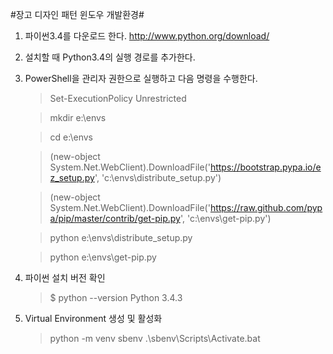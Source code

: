 #장고 디자인 패턴 윈도우 개발환경#
1. 파이썬3.4를 다운로드 한다. http://www.python.org/download/
2. 설치할 때 Python3.4의 실행 경로를 추가한다.
3. PowerShell을 관리자 권한으로 실행하고 다음 명령을 수행한다.

	> Set-ExecutionPolicy Unrestricted

	> mkdir e:\envs

	> cd e:\envs

	> (new-object System.Net.WebClient).DownloadFile('https://bootstrap.pypa.io/ez_setup.py', 'c:\envs\distribute_setup.py')

	> (new-object System.Net.WebClient).DownloadFile('https://raw.github.com/pypa/pip/master/contrib/get-pip.py', 'c:\envs\get-pip.py')

	> python e:\envs\distribute_setup.py

	> python e:\envs\get-pip.py

4. 파이썬 설치 버전 확인
	> $ python --version
	> Python 3.4.3

5. Virtual Environment 생성 및 활성화
	> python -m venv sbenv
	> .\sbenv\Scripts\Activate.bat
